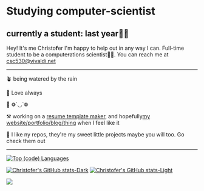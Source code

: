 # Studying computer-scientist

## currently a student: last year😬😁

Hey! It's me Christo**f**er I'm happy to help out in any way I can.
Full-time student to be a comput~~er~~ations scientist👨‍🔬.
You can reach me at csc530@vivaldi.net

---------------------------------------------------------------------------------------------------------------------------------------------------------------------------------------------------------------------------------------------------------------------------------------------------------

🪴 being watered by the rain

🖤 Love always

🤪 ❁´◡`❁

⚒️ working on a [resume template maker](https://github.com/csc530/resume-builder), and hopefully[my website/portfolio/blog/thing](https://github.com/csc530/mysite) when I feel like it

🌟 I like ny repos, they're my sweet little projects maybe you will too. Go check them out

---------------------------------------------------------------------------------------------------------------------------------------------------------------------------------------------------------------------------------------------------------------------------------------------------------

[![Top (code) Languages](https://github-readme-stats.vercel.app/api/top-langs/?username=csc530&layout=compact&bg_color=90,242938,7395DF&text_color=fefefe)](https://github.com/anuraghazra/github-readme-stats)

[![Christofer's GitHub stats-Dark](https://github-readme-stats.vercel.app/api?username=csc530&show_icons=true&theme=blueberry#gh-dark-mode-only)](https://github.com/anuraghazra/github-readme-stats#gh-dark-mode-only)
[![Christofer's GitHub stats-Light](https://github-readme-stats.vercel.app/api?username=csc530&show_icons=true&theme=buefy#gh-light-mode-only)](https://github.com/anuraghazra/github-readme-stats#gh-light-mode-only)


<!---
csc530/csc530 is a ✨ special ✨ repository because its `README.md` (this file) appears on your GitHub profile.
You can click the Preview link to take a look at your changes.
--->
[![](https://visitcount.itsvg.in/api?id=csc530&label=Site%20Views&icon=5&pretty=true)](https://visitcount.itsvg.in)

